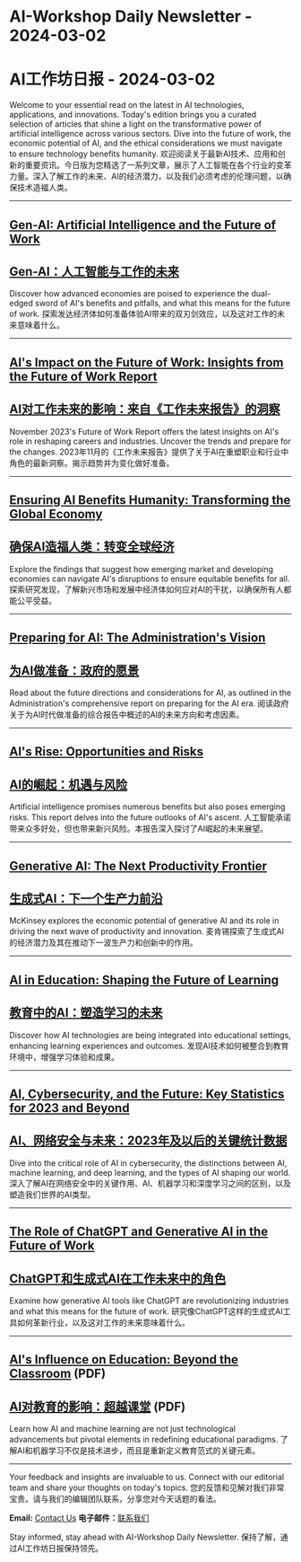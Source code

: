 # AI-Workshop Daily Newsletter - 2024-03-02
# AI工作坊日报 - 2024-03-02

Welcome to your essential read on the latest in AI technologies, applications, and innovations. Today's edition brings you a curated selection of articles that shine a light on the transformative power of artificial intelligence across various sectors. Dive into the future of work, the economic potential of AI, and the ethical considerations we must navigate to ensure technology benefits humanity.
欢迎阅读关于最新AI技术、应用和创新的重要资讯。今日版为您精选了一系列文章，展示了人工智能在各个行业的变革力量。深入了解工作的未来、AI的经济潜力，以及我们必须考虑的伦理问题，以确保技术造福人类。

---

## [Gen-AI: Artificial Intelligence and the Future of Work](https://www.imf.org/en/Publications/Staff-Discussion-Notes/Issues/2024/01/14/Gen-AI-Artificial-Intelligence-and-the-Future-of-Work-542379)
## [Gen-AI：人工智能与工作的未来](https://www.imf.org/en/Publications/Staff-Discussion-Notes/Issues/2024/01/14/Gen-AI-Artificial-Intelligence-and-the-Future-of-Work-542379)

Discover how advanced economies are poised to experience the dual-edged sword of AI's benefits and pitfalls, and what this means for the future of work.
探索发达经济体如何准备体验AI带来的双刃剑效应，以及这对工作的未来意味着什么。

---

## [AI's Impact on the Future of Work: Insights from the Future of Work Report](https://economicgraph.linkedin.com/research/future-of-work-report-ai)
## [AI对工作未来的影响：来自《工作未来报告》的洞察](https://economicgraph.linkedin.com/research/future-of-work-report-ai)

November 2023's Future of Work Report offers the latest insights on AI's role in reshaping careers and industries. Uncover the trends and prepare for the changes.
2023年11月的《工作未来报告》提供了关于AI在重塑职业和行业中角色的最新洞察。揭示趋势并为变化做好准备。

---

## [Ensuring AI Benefits Humanity: Transforming the Global Economy](https://www.imf.org/en/Blogs/Articles/2024/01/14/ai-will-transform-the-global-economy-lets-make-sure-it-benefits-humanity)
## [确保AI造福人类：转变全球经济](https://www.imf.org/en/Blogs/Articles/2024/01/14/ai-will-transform-the-global-economy-lets-make-sure-it-benefits-humanity)

Explore the findings that suggest how emerging market and developing economies can navigate AI's disruptions to ensure equitable benefits for all.
探索研究发现，了解新兴市场和发展中经济体如何应对AI的干扰，以确保所有人都能公平受益。

---

## [Preparing for AI: The Administration's Vision](https://obamawhitehouse.archives.gov/blog/2016/10/12/administrations-report-future-artificial-intelligence)
## [为AI做准备：政府的愿景](https://obamawhitehouse.archives.gov/blog/2016/10/12/administrations-report-future-artificial-intelligence)

Read about the future directions and considerations for AI, as outlined in the Administration's comprehensive report on preparing for the AI era.
阅读政府关于为AI时代做准备的综合报告中概述的AI的未来方向和考虑因素。

---

## [AI's Rise: Opportunities and Risks](https://commercial.allianz.com/news-and-insights/reports/the-rise-of-artificial-intelligence.html)
## [AI的崛起：机遇与风险](https://commercial.allianz.com/news-and-insights/reports/the-rise-of-artificial-intelligence.html)

Artificial intelligence promises numerous benefits but also poses emerging risks. This report delves into the future outlooks of AI's ascent.
人工智能承诺带来众多好处，但也带来新兴风险。本报告深入探讨了AI崛起的未来展望。

---

## [Generative AI: The Next Productivity Frontier](https://www.mckinsey.com/capabilities/mckinsey-digital/our-insights/the-economic-potential-of-generative-ai-the-next-productivity-frontier)
## [生成式AI：下一个生产力前沿](https://www.mckinsey.com/capabilities/mckinsey-digital/our-insights/the-economic-potential-of-generative-ai-the-next-productivity-frontier)

McKinsey explores the economic potential of generative AI and its role in driving the next wave of productivity and innovation.
麦肯锡探索了生成式AI的经济潜力及其在推动下一波生产力和创新中的作用。

---

## [AI in Education: Shaping the Future of Learning](https://tech.ed.gov/ai/)
## [教育中的AI：塑造学习的未来](https://tech.ed.gov/ai/)

Discover how AI technologies are being integrated into educational settings, enhancing learning experiences and outcomes.
发现AI技术如何被整合到教育环境中，增强学习体验和成果。

---

## [AI, Cybersecurity, and the Future: Key Statistics for 2023 and Beyond](https://connect.comptia.org/blog/artificial-intelligence-statistics-facts)
## [AI、网络安全与未来：2023年及以后的关键统计数据](https://connect.comptia.org/blog/artificial-intelligence-statistics-facts)

Dive into the critical role of AI in cybersecurity, the distinctions between AI, machine learning, and deep learning, and the types of AI shaping our world.
深入了解AI在网络安全中的关键作用、AI、机器学习和深度学习之间的区别，以及塑造我们世界的AI类型。

---

## [The Role of ChatGPT and Generative AI in the Future of Work](https://www.aberdeen.com/blog-posts/how-chatgpt-and-generative-ai-will-alter-the-future-of-work/)
## [ChatGPT和生成式AI在工作未来中的角色](https://www.aberdeen.com/blog-posts/how-chatgpt-and-generative-ai-will-alter-the-future-of-work/)

Examine how generative AI tools like ChatGPT are revolutionizing industries and what this means for the future of work.
研究像ChatGPT这样的生成式AI工具如何革新行业，以及这对工作的未来意味着什么。

---

## [AI's Influence on Education: Beyond the Classroom](https://www2.ed.gov/documents/ai-report/ai-report.pdf) (PDF)
## [AI对教育的影响：超越课堂](https://www2.ed.gov/documents/ai-report/ai-report.pdf) (PDF)

Learn how AI and machine learning are not just technological advancements but pivotal elements in redefining educational paradigms.
了解AI和机器学习不仅是技术进步，而且是重新定义教育范式的关键元素。

---

Your feedback and insights are invaluable to us. Connect with our editorial team and share your thoughts on today's topics.
您的反馈和见解对我们非常宝贵。请与我们的编辑团队联系，分享您对今天话题的看法。

**Email:** [Contact Us](mailto:ai-workshop-newsletter@devctr.xyz)
**电子邮件：**[联系我们](mailto:ai-workshop-newsletter@devctr.xyz)

Stay informed, stay ahead with AI-Workshop Daily Newsletter.
保持了解，通过AI工作坊日报保持领先。
```